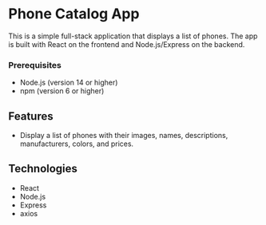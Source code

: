 # Phone Catalog App

This is a simple full-stack application that displays a list of phones. The app is built with React on the frontend and Node.js/Express on the backend.

### Prerequisites

- Node.js (version 14 or higher)
- npm (version 6 or higher)

## Features

- Display a list of phones with their images, names, descriptions, manufacturers, colors, and prices.

## Technologies

- React
- Node.js
- Express
- axios
